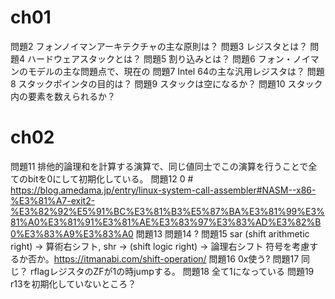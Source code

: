 # ch01
問題2 フォンノイマンアーキテクチャの主な原則は？
問題3 レジスタとは？
問題4 ハードウェアスタックとは？
問題5 割り込みとは？
問題6 フォン・ノイマンのモデルの主な問題点で、現在の
問題7 Intel 64の主な汎用レジスタは？
問題8 スタックポインタの目的は？
問題9 スタックは空になるか？
問題10 スタック内の要素を数えられるか？

# ch02
問題11 排他的論理和を計算する演算で、同じ値同士でこの演算を行うことで全てのbitを0にして初期化している。
問題12 0 # https://blog.amedama.jp/entry/linux-system-call-assembler#NASM--x86-%E3%81%A7-exit2-%E3%82%92%E5%91%BC%E3%81%B3%E5%87%BA%E3%81%99%E3%81%A0%E3%81%91%E3%81%AE%E3%83%97%E3%83%AD%E3%82%B0%E3%83%A9%E3%83%A0
問題13
問題14 ?
問題15 sar (shift arithmetic right) -> 算術右シフト, shr -> (shift logic right) -> 論理右シフト 符号を考慮するか否か。https://itmanabi.com/shift-operation/
問題16 0x使う?
問題17 同じ？ rflagレジスタのZFが1の時jumpする。
問題18 全て1になっている
問題19 r13を初期化していないところ？

